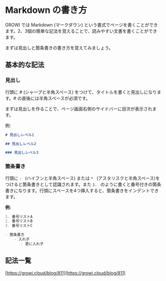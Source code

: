 # Markdown の書き方

GROWI では Markdown (マークダウン) という書式でページを書くことができます。2、3個の簡単な記法を覚えることで、読みやすい文書を書くことができます。

まずは見出しと箇条書きの書き方を覚えてみましょう。

## 基本的な記法
### 見出し
行頭に #  (シャープと半角スペース) をつけて、タイトルを書くと見出しになります。# の直後には半角スペースが必須です。

まずは見出しを作ることで、ページ画面右側のサイドバーに目次が表示されます。

例:

```markdown
# 見出しレベル1

## 見出しレベル2

### 見出しレベル3
```

### 箇条書き
行頭に `- ` (ハイフンと半角スペース) または `* ` (アスタリスクと半角スペース)をつけると箇条書きとして認識されます。また `1. ` のように書くと番号付きの箇条書きになります。行頭にスペースを4つ挿入すると、箇条書きをインデントできます。

**例:**

```markdown
1. 番号リストA
2. 番号リストB
3. 番号リストC

- 箇条書き
    - 入れ子
       - 更に入れ子
```

## 記法一覧
[https://growi.cloud/blog/811](https://growi.cloud/blog/811)
